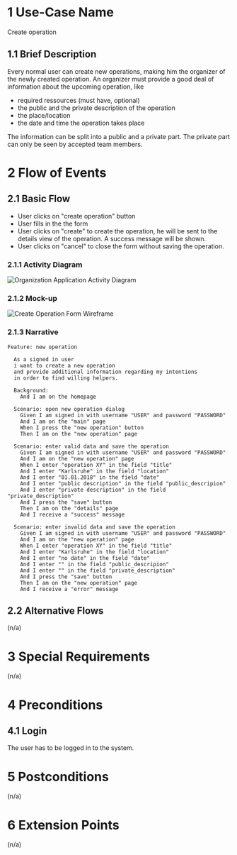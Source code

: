 # 1 Use-Case Name
Create operation

## 1.1 Brief Description
Every normal user can create new operations, making him the organizer of the newly created operation. An organizer must provide a good deal of information about the upcoming operation, like

- required ressources (must have, optional)
- the public and the private description of the operation
- the place/location
- the date and time the operation takes place 

The information can be split into a public and a private part. The private part can only be seen by accepted team members.

# 2 Flow of Events
## 2.1 Basic Flow
- User clicks on "create operation" button
- User fills in the the form
- User clicks on "create" to create the operation, he will be sent to the details view of the operation. A success message will be shown.
- User clicks on "cancel" to close the form without saving the operation.

### 2.1.1 Activity Diagram
![Organization Application Activity Diagram](../Diagrams/UCs/CreateOperationActivityDiagramm.jpg)

### 2.1.2 Mock-up
![Create Operation Form Wireframe](../Pictures/Wireframes/CreateOperation.png)

### 2.1.3 Narrative
```gherkin
Feature: new operation

  As a signed in user
  i want to create a new operation
  and provide additional information regarding my intentions
  in order to find willing helpers.

  Background:
    And I am on the homepage

  Scenario: open new operation dialog
    Given I am signed in with username "USER" and password "PASSWORD"
    And I am on the "main" page
    When I press the "new operation" button
    Then I am on the "new operation" page

  Scenario: enter valid data and save the operation
    Given I am signed in with username "USER" and password "PASSWORD"
    And I am on the "new operation" page
    When I enter "operation XY" in the field "title"
    And I enter "Karlsruhe" in the field "location"
    And I enter "01.01.2018" in the field "date"
    And I enter "public description" in the field "public_descripion"
    And I enter "private description" in the field "private_description"
    And I press the "save" button
    Then I am on the "details" page
    And I receive a "success" message

  Scenario: enter invalid data and save the operation
    Given I am signed in with username "USER" and password "PASSWORD"
    And I am on the "new operation" page
    When I enter "operation XY" in the field "title"
    And I enter "Karlsruhe" in the field "location"
    And I enter "no date" in the field "date"
    And I enter "" in the field "public_descripion"
    And I enter "" in the field "private_description"
    And I press the "save" button
    Then I am on the "new operation" page
    And I receive a "error" message
```

## 2.2 Alternative Flows
(n/a)

# 3 Special Requirements
(n/a)

# 4 Preconditions
## 4.1 Login
The user has to be logged in to the system.

# 5 Postconditions
(n/a)
 
# 6 Extension Points
(n/a)
